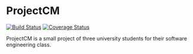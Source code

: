 ProjectCM
=========
[![Build Status](https://travis-ci.org/tobias-engelmann/ProjectCM.svg?branch=master)](https://travis-ci.org/tobias-engelmann/ProjectCM) [![Coverage Status](https://coveralls.io/repos/tobias-engelmann/ProjectCM/badge.png?branch=master)](https://coveralls.io/r/tobias-engelmann/ProjectCM?branch=master)

ProjectCM is a small project of three university students for their software engineering class.